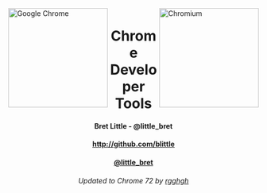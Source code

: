 <img src="chrome.png" alt="Google Chrome" style="width: 200px; display: inline-block; float:left;"/>
<img src="chromium.png" alt="Chromium" style="width: 200px; display: inline-block; float: right;"/>

<h1 style="text-align: center;">Chrome Developer Tools</h1>
<h4 style="text-align: center;">Bret Little - @little_bret</h4>
<h4 style="text-align: center;"><a href="http://github.com/blittle">http://github.com/blittle</a></h4>
<h4 style="text-align: center;"><a href="https://twitter.com/little_bret">@little_bret</a></h4>

<h6 style="text-align: center;">Updated to Chrome 72 by <a href="http://github.com/rgghgh">rgghgh</a></h6>

<!-- <img src="sf-logo.png" style="text-align: center;"/> -->
